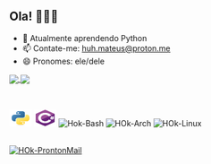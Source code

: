 ## Ola! 👋🖖🖖

- 🌱 Atualmente aprendendo Python 
- 📫 Contate-me: huh.mateus@proton.me
- 😄 Pronomes: ele/dele

<a href="https://github.com/HOkket/github-readme-stats">
  <img height=200 align="center" src="https://github-readme-stats.vercel.app/api?username=Hokket&theme=merko&locale=pt-br&rank_icon=github&include_all_commits=true" />
</a>
<a href="https://github.com/Hokket">
  <img height=200 align="center" src="https://github-readme-stats.vercel.app/api/top-langs?username=Hokket&layout=compact&langs_count=8&card_width=200&theme=merko&locale=pt-br" />
</a>

##

<div aling="left" style="display: inline_block"><br>
  <img alt="HOk-Python" height="30" width="40" src="https://raw.githubusercontent.com/devicons/devicon/master/icons/python/python-original.svg">
  <img alt="HOk-Csharp" height="30" width="40" src="https://raw.githubusercontent.com/devicons/devicon/master/icons/csharp/csharp-original.svg">
  <img alt="Hok-Bash" height="30" width="40" src="https://cdn.jsdelivr.net/gh/devicons/devicon@latest/icons/bash/bash-plain.svg" />
  <img alt="HOk-Arch" height="30" width="40" src="https://cdn.jsdelivr.net/gh/devicons/devicon@latest/icons/archlinux/archlinux-original.svg" />
  <img alt="HOk-Linux" height="30" width="40" src="https://cdn.jsdelivr.net/gh/devicons/devicon@latest/icons/linux/linux-original.svg" />
</div>

## 

<a href="https://github.com/HOkket/github-readme-stats">
  <img align="center" alt="HOk-ProntonMail" height="20" width="80" src="https://img.shields.io/badge/ProtonMail-8B89CC?style=for-the-badge&logo=protonmail&logoColor=white" />
</a>
